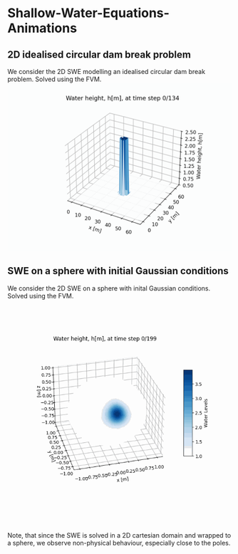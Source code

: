 # Shallow-Water-Equations-Animations

## 2D idealised circular dam break problem
We consider the 2D SWE modelling an idealised circular dam break problem. Solved using the FVM.
![Alt Text](https://github.com/MelissaJessen/Shallow-Water-Equations-Animations/blob/main/toro2D_dambreak_FVM_17012025_N%3D64_t%3D10.gif)

## SWE on a sphere with initial Gaussian conditions
We consider the 2D SWE on a sphere with inital Gaussian conditions. Solved using the FVM.
![Alt Text](https://github.com/MelissaJessen/Shallow-Water-Equations-Animations/blob/main/sphere_gaussian_FVM_17012025_N_phi%3D100%2C%20N_theta%3D200%2C%20t%3D0.5.gif)

Note, that since the SWE is solved in a 2D cartesian domain and wrapped to a sphere, we observe non-physical behaviour, especially close to the poles. 
